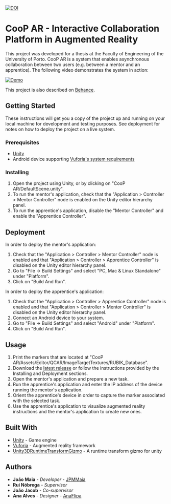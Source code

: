 [![DOI](https://zenodo.org/badge/82802534.svg)](https://zenodo.org/badge/latestdoi/82802534)

# CooP AR - Interactive Collaboration Platform in Augmented Reality

This project was developed for a thesis at the Faculty of Engineering of the University of Porto. CooP AR is a system that enables asynchronous collaboration between two users (e.g. between a mentor and an apprentice). The following video demonstrates the system in action:

[![Demo](https://img.youtube.com/vi/xh1jzFGrfvU/0.jpg)](https://youtu.be/xh1jzFGrfvU "Interactive Collaboration Plaftorm in Augmented Reality demo")

This project is also described on [Behance](https://www.behance.net/gallery/53293979/Coop-AR-2017).

## Getting Started

These instructions will get you a copy of the project up and running on your local machine for development and testing purposes. See deployment for notes on how to deploy the project on a live system.

### Prerequisites

* [Unity](https://unity3d.com/)
* Android device supporting [Vuforia's system requirements](https://library.vuforia.com/articles/Solution/Vuforia-Supported-Versions)

### Installing

1. Open the project using Unity, or by clicking on "CooP AR/DefaultScene.unity".
2. To run the mentor's application, check that the "Application > Controller > Mentor Controller" node is enabled on the Unity editor hierarchy panel.
3. To run the apprentice's application, disable the "Mentor Controller" and enable the "Apprentice Controller".

## Deployment

In order to deploy the mentor's application:

1. Check that the "Application > Controller > Mentor Controller" node is enabled and that "Application > Controller > Apprentice Controller" is disabled on the Unity editor hierarchy panel.
2. Go to "File -> Build Settings" and select "PC, Mac & Linux Standalone" under "Platform".
3. Click on "Build And Run".

In order to deploy the apprentice's application:

1. Check that the "Application > Controller > Apprentice Controller" node is enabled and that "Application > Controller > Mentor Controller" is disabled on the Unity editor hierarchy panel.
2. Connect an Android device to your system.
2. Go to "File -> Build Settings" and select "Android" under "Platform".
3. Click on "Build And Run".

## Usage

1. Print the markers that are located at "CooP AR/Assets/Editor/QCAR/ImageTargetTextures/RUBIK_Database".
2. Download the [latest release](https://github.com/JPMMaia/interactive-collaboration-platform-in-AR/releases/latest) or follow the instructions provided by the Installing and Deployment sections.
2. Open the mentor's application and prepare a new task.
3. Run the apprentice's application and enter the IP address of the device running the mentor's application.
4. Orient the apprentice's device in order to capture the marker associated with the selected task.
5. Use the apprentice's application to visualize augmented reality instructions and the mentor's application to create new ones.

## Built With

* [Unity](https://unity3d.com/) - Game engine
* [Vuforia](https://vuforia.com/) - Augmented reality framework
* [Unity3DRuntimeTransformGizmo](https://github.com/HiddenMonk/Unity3DRuntimeTransformGizmo) - A runtime transform gizmo for unity

## Authors

* **João Maia** - *Developer* - [JPMMaia](https://github.com/JPMMaia)
* **Rui Nóbrega** - *Supervisor*
* **João Jacob** - *Co-supervisor*
* **Ana Alves** - *Designer* - [AnaFlipa](https://github.com/AnaFlipa)

